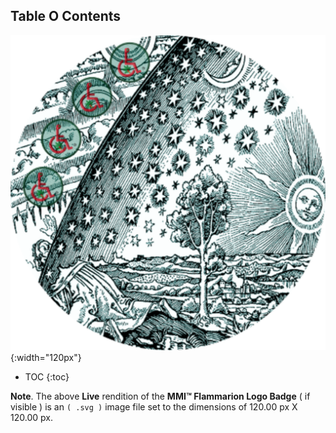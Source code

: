 ## Table O Contents
<!-- TOC flammarion Template md Dtd 11-07-19 pm -->
<!-- Override Markdown Lint Error ID #MD041. First line in file should be a top level heading. However, this include forms a second level heading -->
![MMI™ Flammarion Logo Badge](../assets/img/svg/MMI-Medmj-Org-Got-Tree-Flammarion-Person-Through-Celestial-Sphere-circle-543-x-543.svg){:width="120px"}

- TOC
{:toc}

**Note**. The above **Live** rendition of the **MMI™ Flammarion Logo Badge** ( if visible ) is an `( .svg )` image file set to the dimensions of 120.00 px X 120.00 px.
